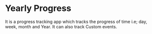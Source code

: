# Yearly Progress
It is a progress tracking app which tracks the progress of time i.e; day, week, month and Year. 
It can also track Custom events. 